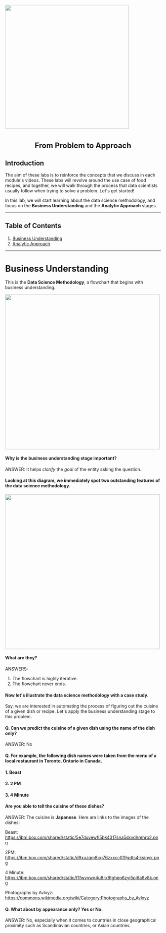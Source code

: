 <a href="https://cognitiveclass.ai"><img src = "https://ibm.box.com/shared/static/9gegpsmnsoo25ikkbl4qzlvlyjbgxs5x.png" width = 400> </a>

<h1 align=center><font size = 5>From Problem to Approach</font></h1>

## Introduction

The aim of these labs is to reinforce the concepts that we discuss in each module's videos. These labs will revolve around the use case of food recipes, and together, we will walk through the process that data scientists usually follow when trying to solve a problem. Let's get started!

In this lab, we will start learning about the data science methodology, and focus on the **Business Understanding** and the **Analytic Approach** stages.

------------

## Table of Contents

<div class="alert alert-block alert-info" style="margin-top: 20px">

1. [Business Understanding](#0)<br>
2. [Analytic Approach](#2) <br>
</div>
<hr>

# Business Understanding <a id="0"></a>

This is the **Data Science Methodology**, a flowchart that begins with business understanding.

<img src="https://ibm.box.com/shared/static/eyl60n09iige3eo5tac3dweqko2s58oo.png" width=500>

#### Why is the business understanding stage important?

ANSWER: It helps *clarify* the *goal* of the entity asking the question.

#### Looking at this diagram, we immediately spot two outstanding features of the data science methodology.

<img src = "https://ibm.box.com/shared/static/6u3evi4h52e80cq78alqgza8nhfy8vhl.png" width = 500> 

#### What are they?

ANSWERS: 
1. The flowchart is highly iterative.
2. The flowchart never ends. 

#### Now let's illustrate the data science methodology with a case study.

Say, we are interested in automating the process of figuring out the cuisine of a given dish or recipe. Let's apply the business understanding stage to this problem.

#### Q. Can we predict the cuisine of a given dish using the name of the dish only?

ANSWER: No

#### Q. For example, the following dish names were taken from the menu of a local restaurant in Toronto, Ontario in Canada. 

#### 1. Beast
#### 2. 2 PM
#### 3. 4 Minute

#### Are you able to tell the cuisine of these dishes?

ANSWER: The cuisine is <strong>Japanese</strong>. Here are links to the images of the dishes:

Beast: https://ibm.box.com/shared/static/5e7duvewfl5bk4317sna5skvdhrehro2.png

2PM: https://ibm.box.com/shared/static/d9xuzqm8cq76zxxcc0f9gdts4iksipyk.png

4 Minute: https://ibm.box.com/shared/static/f1fwvvwn4u8rx8tghep6zyj5pi6a8v8k.png

Photographs by Avlxyz: https://commons.wikimedia.org/wiki/Category:Photographs_by_Avlxyz

#### Q. What about by appearance only? Yes or No.

ANSWER: No, especially when it comes to countries in close geographical proximity such as Scandinavian countries, or Asian countries.

